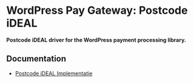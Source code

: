 # WordPress Pay Gateway: Postcode iDEAL

**Postcode iDEAL driver for the WordPress payment processing library.**

## Documentation

*	[Postcode iDEAL Implementatie](https://services.postcode.nl/ideal/implementatie)
